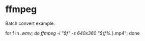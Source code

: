 # ffmpeg

Batch convert example:

for f in *.wmv;
  do
    ffmpeg -i "$f" -s 640x360 "${f%.*}.mp4";
done